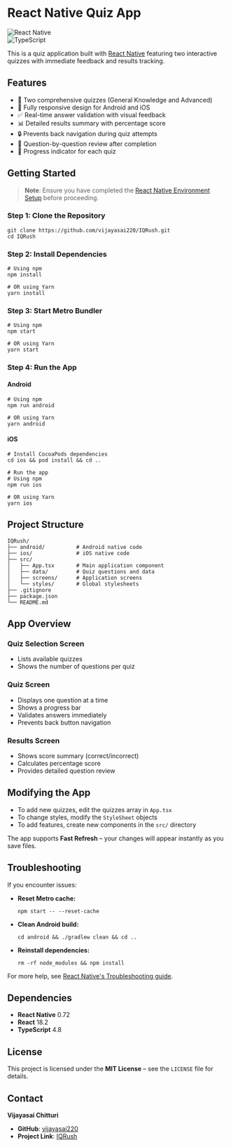 # React Native Quiz App  

![React Native](https://img.shields.io/badge/react_native-%2320232a.svg?style=for-the-badge&logo=react&logoColor=%2361DAFB)  
![TypeScript](https://img.shields.io/badge/typescript-%23007ACC.svg?style=for-the-badge&logo=typescript&logoColor=white)  

<!-- Project Description -->
This is a quiz application built with [React Native](https://reactnative.dev) featuring two interactive quizzes with immediate feedback and results tracking.  

## Features  

- 🎯 Two comprehensive quizzes (General Knowledge and Advanced)  
- 📱 Fully responsive design for Android and iOS  
- ✅ Real-time answer validation with visual feedback  
- 📊 Detailed results summary with percentage score  
- 🔒 Prevents back navigation during quiz attempts  
- 📝 Question-by-question review after completion  
- 🔄 Progress indicator for each quiz  

## Getting Started  

> **Note**: Ensure you have completed the [React Native Environment Setup](https://reactnative.dev/docs/environment-setup) before proceeding.  

### **Step 1: Clone the Repository**  
```
git clone https://github.com/vijayasai220/IQRush.git
cd IQRush
```

### **Step 2: Install Dependencies**  
```
# Using npm
npm install

# OR using Yarn
yarn install
```

### **Step 3: Start Metro Bundler**  
```
# Using npm
npm start

# OR using Yarn
yarn start
```

### **Step 4: Run the App**  

#### **Android**  
```
# Using npm
npm run android

# OR using Yarn
yarn android
```

#### **iOS**  
```
# Install CocoaPods dependencies
cd ios && pod install && cd ..

# Run the app
# Using npm
npm run ios

# OR using Yarn
yarn ios
```

## Project Structure  
```
IQRush/
├── android/          # Android native code
├── ios/              # iOS native code
├── src/
│   ├── App.tsx       # Main application component
│   ├── data/         # Quiz questions and data
│   ├── screens/      # Application screens
│   └── styles/       # Global stylesheets
├── .gitignore
├── package.json
└── README.md
```

## App Overview  

### **Quiz Selection Screen**  
- Lists available quizzes  
- Shows the number of questions per quiz  

### **Quiz Screen**  
- Displays one question at a time  
- Shows a progress bar  
- Validates answers immediately  
- Prevents back button navigation  

### **Results Screen**  
- Shows score summary (correct/incorrect)  
- Calculates percentage score  
- Provides detailed question review  

## Modifying the App  

- To add new quizzes, edit the quizzes array in `App.tsx`  
- To change styles, modify the `StyleSheet` objects  
- To add features, create new components in the `src/` directory  

The app supports **Fast Refresh** – your changes will appear instantly as you save files.  

## Troubleshooting  

If you encounter issues:  

- **Reset Metro cache:**  
  ```
  npm start -- --reset-cache
  ```
- **Clean Android build:**  
  ```
  cd android && ./gradlew clean && cd ..
  ```
- **Reinstall dependencies:**  
  ```
  rm -rf node_modules && npm install
  ```

For more help, see [React Native's Troubleshooting guide](https://reactnative.dev/docs/troubleshooting).  

## Dependencies  

- **React Native** 0.72  
- **React** 18.2  
- **TypeScript** 4.8  

## License  

This project is licensed under the **MIT License** – see the `LICENSE` file for details.  

## Contact  

**Vijayasai Chitturi**  
- **GitHub**: [vijayasai220](https://github.com/vijayasai220)  
- **Project Link**: [IQRush](https://github.com/vijayasai220/IQRush)  
